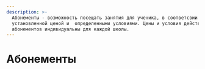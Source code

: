 ```yaml
---
description: >-
  Абонементы - возможность посещать занятия для ученика, в соответсвии с
  установленной ценой и  определенными условиями. Цены и условия действия
  абонементов индивидуальны для каждой школы.
---
```


# Абонементы

